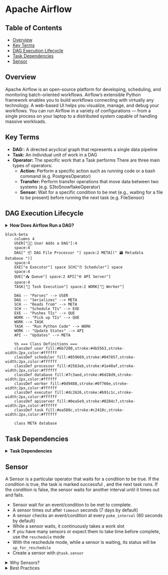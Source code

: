 # Apache Airflow
## Table of Contents

- [Overview](#overview)
- [Key Terms](#key-terms)
- [DAG Execution Lifecycle](#dag-execution-lifecycle)
- [Task Dependencies](#task-dependencies)
- [Sensor](#sensor)


## Overview

Apache Airflow is an open-source platform for developing, scheduling, and monitoring batch-oriented workflows. Airflow’s extensible Python framework enables you to build workflows connecting with virtually any technology. A web-based UI helps you visualize, manage, and debug your workflows. You can run Airflow in a variety of configurations — from a single process on your laptop to a distributed system capable of handling massive workloads.

## Key Terms

- **DAG:**: A directed acyclical graph that represents a single data pipeline
- **Task:** An individual unit of work in a DAG
- **Operator:** The specific work that a Task performs
  There are three main types of operators:
  - **Action:** Perform a specific action such as running code or a bash command (e.g. PostgresOperator)
  - **Transfer:** Perform transfer operations that move data between two systems (e.g. S3toSnowflakeOperator)
  - **Sensor:** Wait for a specific condition to be met (e.g., waiting for a file to be present) before running the next task (e.g. FileSensor)

## DAG Execution Lifecycle 

<details>
  <summary><b>How Does Airflow Run a DAG?</b></summary>

  - The DAG File Processor constantly scans the DAGs directory for new files. The default time is every 5 minutes.
  - After the DAG File Processor detects a new DAG, the DAG is processed and serialized into the metadata database.
  - The scheduler checks for DAGs that are ready to run in the metadata database. The default time is every 5 seconds.
  - Once a DAG is ready to run, its tasks are put into the executor's queue.
  - Once a worker is available, it will retrieve a task to execute from the queue.
  - The worker will then execute the task.

</details>

```mermaid
block-beta
    columns 4
    USER["🧑‍💻 User Adds a DAG"]:4
    space:4
    DAG[" 📦 DAG File Processor "] space:2 META[(" 🗃️ Metadata Database ")]
    space:4
    EXE["⚙️ Executor"] space SCH["⏰ Scheduler"] space
    space:4
    QUE["📥 Queue"] space:2 API["🌐 API Server"]
    space:4
    TASK["🚀 Task Execution"] space:2 WORK["🔧 Worker"]

    DAG -- "Parses" --> USER
    DAG -- "Serializes" --> META
    SCH -- "Reads from" --> META
    SCH -- "Schedule TIs" --> EXE
    EXE -- "Pushes TIs" --> QUE
    WORK -- "Pick up TIs" --> QUE
    WORK --> TASK
    TASK -- "Run Python Code" --> WORK
    WORK -- "Update States" --> API
    API -- "Updates" --> META

    %% === Class Definitions ===
    classDef user fill:#6b7280,stroke:#4b5563,stroke-width:2px,color:#ffffff
    classDef scheduler fill:#059669,stroke:#047857,stroke-width:2px,color:#ffffff
    classDef processor fill:#2563eb,stroke:#1e40af,stroke-width:2px,color:#ffffff
    classDef database fill:#7c3aed,stroke:#6d28d9,stroke-width:2px,color:#ffffff
    classDef worker fill:#0d9488,stroke:#0f766e,stroke-width:2px,color:#ffffff
    classDef executor fill:#dc2626,stroke:#b91c1c,stroke-width:2px,color:#ffffff
    classDef apiserver fill:#0ea5e9,stroke:#0284c7,stroke-width:2px,color:#ffffff
    classDef task fill:#ea580c,stroke:#c2410c,stroke-width:2px,color:#ffffff

    class META database
```
## Task Dependencies
<details>
  <summary><b>Task Dependencies</b></summary>

  ```python
  # Imports
  from airflow.sdk import dag, task
  from airflow.providers.standard.operators.python import PythonOperator
  from airflow.providers.standard.operators.bash import BashOperator

  # DAG Object
  @dag(schedule=None, description="A DAG that runs manually")
  def my_dag():

    # Tasks (Operators)
    task_1 = PythonOperator(task_id="a",...)
    task_b = BashOperator(task_id="b", ...)

  # Task Dependencies
  task_a >> task_b
```

**Diagram:**
```mermaid
stateDiagram-v2
    direction TB

    DAG: DAG

    TASK1: Task 1
    state TASK1 {
        OP1: Sensor Operator
    }

    TASK2: Task 2
    state TASK2 {
        OP2: Action Operator
    }
    TASK3: Task 3
    state TASK3 {
        PYOP: Action Operator
    }
    TASK4: Task 4
    state TASK4 {
        OPn: Python Operator
    }

    TASKn: Task n
    state TASKn {
        ACOP: S3toSnowflakeOperator
    }

    [*] --> DAG
    DAG --> TASK1

    TASK1 --> TASK2
    TASK1 --> TASK3
    TASK2 --> TASK4
    TASK3 --> TASK4
    TASK4 --> TASKn
    TASKn --> [*]
```
</details>

## Sensor

A Sensor is a particular operator that waits for a condition to be true. If the condition is true, the task is marked successful , and the next task runs. If the condition is false, the sensor waits for another interval until it times out and fails.

- Sensor wait for an event/condition to be met to complete.
- A sensor times out after `timeout` seconds (7 days by default)
- A sensor checks an event/condition at every `poke_interval` (60 seconds by default)
- While a sensor waits, it continuously takes a work slot
- If you have many sensors or expect them to take time before complete, use the `reschedule` mode
- With the reschedule mode, while a sensor is waiting, its status will be `up_for_reschedule`
- Create a sensor with `@task.sensor`

<details>
  <summary>Why Sensors? </summary>
  The purpose of a Sensor is to wait for an event.

  That can be useful for many different use cases, such as:

- Processing files from an S3 bucket as they arrive while waiting for them.
- Running different tasks at different times but within the same DAG.
- Triggering a data pipeline when another one completes.
- Ensuring an API is available to make requests.
- Transforming data as soon as data are present in a SQL table.

</details>

<details>
  <summary>Best Practices</summary>

When using sensors, keep the following in mind to avoid potential performance issues:

- Always define a meaningful timeout parameter for your sensor. The default for this parameter is seven days, which is a long time for your sensor to be running. When you implement a sensor, consider your use case and how long you expect the sensor to wait and then define the sensor's timeout accurately.
- Whenever possible and especially for long-running sensors, use the reschedule mode so your sensor is not constantly occupying a worker slot. This helps avoid deadlocks in Airflow where sensors take all of the available worker slots.
- If your poke_interval is very short (less than about 5 minutes), use the poke mode. Using reschedule mode in this case can overload your scheduler.
- Define a meaningful poke_interval based on your use case. There is no need for a task to check a condition every 60 seconds (the default) if you know the total amount of wait time will be 30 minutes.

</details>
